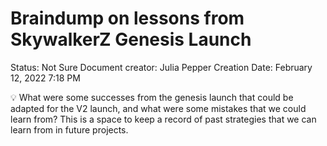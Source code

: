 # Braindump on lessons from SkywalkerZ Genesis Launch

Status: Not Sure
Document creator: Julia Pepper
Creation Date: February 12, 2022 7:18 PM

<aside>
💡 What were some successes from the genesis launch that could be adapted for the V2 launch, and what were some mistakes that we could learn from? This is a space to keep a record of past strategies that we can learn from in future projects.

</aside>